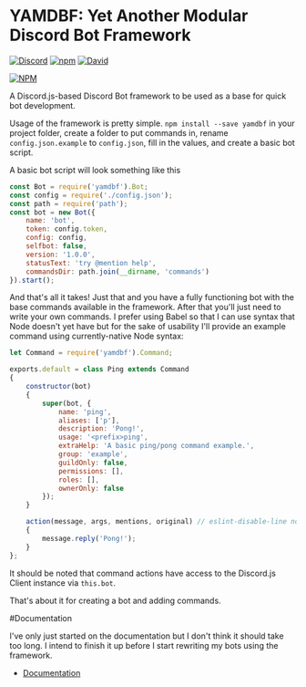 # YAMDBF: Yet Another Modular Discord Bot Framework

[![Discord](https://discordapp.com/api/guilds/233751981838041090/embed.png)](https://discord.gg/WN78NuR)
[![npm](https://img.shields.io/npm/v/yamdbf.svg?maxAge=3600)](https://www.npmjs.com/package/yamdbf)
[![David](https://img.shields.io/david/zajrik/yamdbf.svg?maxAge=3600)](https://david-dm.org/zajrik/yamdbf)

[![NPM](https://nodei.co/npm/yamdbf.png?downloads=true&stars=true)](https://nodei.co/npm/yamdbf/)

A Discord.js-based Discord Bot framework to be used as a base for quick bot development.

Usage of the framework is pretty simple. `npm install --save yamdbf` in your project folder, create a folder to put commands in, rename `config.json.example` to `config.json`, fill in the values, and create a basic bot script.

A basic bot script will look something like this

```js
const Bot = require('yamdbf').Bot;
const config = require('./config.json');
const path = require('path');
const bot = new Bot({
	name: 'bot',
	token: config.token,
	config: config,
	selfbot: false,
	version: '1.0.0',
	statusText: 'try @mention help',
	commandsDir: path.join(__dirname, 'commands')
}).start();
```

And that's all it takes! Just that and you have a fully functioning bot with the base commands available in the framework. After that you'll just need to write your own commands. I prefer using Babel so that I can use syntax that Node doesn't yet have but for the sake of usability I'll provide an example command using currently-native Node syntax:

```js
let Command = require('yamdbf').Command;

exports.default = class Ping extends Command
{
	constructor(bot)
	{
		super(bot, {
			name: 'ping',
			aliases: ['p'],
			description: 'Pong!',
			usage: '<prefix>ping',
			extraHelp: 'A basic ping/pong command example.',
			group: 'example',
			guildOnly: false,
			permissions: [],
			roles: [],
			ownerOnly: false
		});
	}

	action(message, args, mentions, original) // eslint-disable-line no-unused-vars
	{
		message.reply('Pong!');
	}
};
```

It should be noted that command actions have access to the Discord.js Client instance via `this.bot`.

That's about it for creating a bot and adding commands.

#Documentation

I've only just started on the documentation but I don't think it should take too long. I intend to finish it up before I start rewriting my bots using the framework.
- [Documentation](https://zajrik.github.io/yamdbf/index.html)
